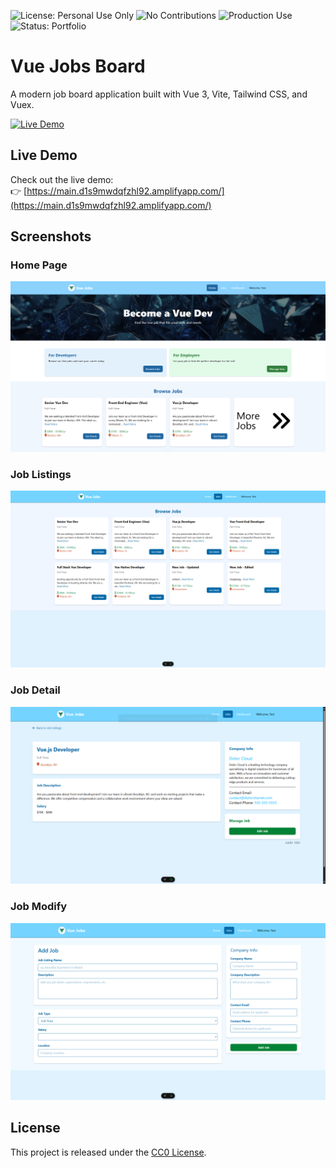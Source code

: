 ![License: Personal Use Only](https://img.shields.io/badge/license-personal--use--only-blue.svg)
![No Contributions](https://img.shields.io/badge/contributions-closed-red.svg)
![Production Use](https://img.shields.io/badge/production%20use-not%20authorized-lightgrey.svg)
![Status: Portfolio](https://img.shields.io/badge/status-portfolio-brightgreen.svg)

# Vue Jobs Board

A modern job board application built with Vue 3, Vite, Tailwind CSS, and Vuex.

[![Live Demo](https://img.shields.io/badge/Live%20Demo-Online-green)](https://main.d1s9mwdqfzhl92.amplifyapp.com/)

## Live Demo

Check out the live demo:  
👉 [https://main.d1s9mwdqfzhl92.amplifyapp.com/](https://main.d1s9mwdqfzhl92.amplifyapp.com/)

## Screenshots

### Home Page

![Home Screenshot](./_screenshots/Screenshot-Home.png)

### Job Listings

![Jobs Screenshot](./_screenshots/Screenshot-Jobs.png)

### Job Detail

![Job Detail Screenshot](./_screenshots/Screenshot-Job-Detail.png)

### Job Modify

![Job Modify Screenshot](./_screenshots/Screenshot-Job-Modify.png)

## License

This project is released under the [CC0 License](license.txt).
